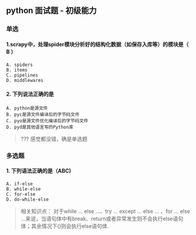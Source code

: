 ## python 面试题 - 初级能力

### 单选 

#### 1.scrapy中，处理spider模块分析好的结构化数据（如保存入库等）的模块是（ B ）

    A. spiders
    B. items
    C. pipelines
    D. middlewares

#### 2. 下列说法正确的是

    A. python是源文件
    B. pyc是源文件编译后的字节码文件
    C. pyo是源文件优化编译后的字节码文件
    D. pyd是其他语言写的Python库

> ??? 感觉都没错，确是单选题

### 多选题

#### 1. 下列语法正确的是（ABC)

    A. if-else
    B. while-else
    C. for-else
    D. do-while-else

> 相关知识点： 对于while ... else ...、try ... except ... else ... 、for ... else ...来说，当语句体中有break、return或者异常发生则不会执行else语句体；其余情况下()则会执行else语句体.
